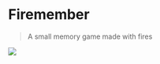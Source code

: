 # Firemember 

> A small memory game made with fires

![](https://media.giphy.com/media/3og0IybpHohwrHXMKA/giphy.gif)


